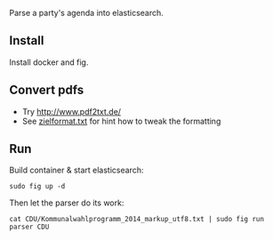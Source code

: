 Parse a party's agenda into elasticsearch.

## Install

Install docker and fig.

## Convert pdfs

- Try http://www.pdf2txt.de/
- See [zielformat.txt](zielformat.txt) for hint how to tweak the formatting

## Run

Build container & start elasticsearch:

    sudo fig up -d

Then let the parser do its work:

    cat CDU/Kommunalwahlprogramm_2014_markup_utf8.txt | sudo fig run parser CDU
